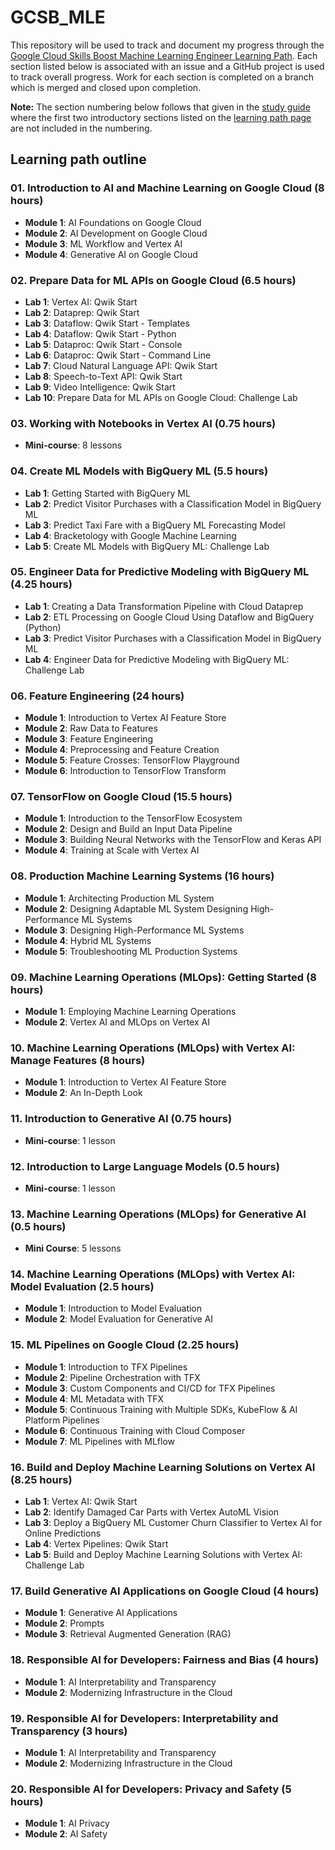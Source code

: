 # GCSB_MLE

This repository will be used to track and document my progress through the [Google Cloud Skills Boost Machine Learning Engineer Learning Path](https://www.cloudskillsboost.google/paths/17). Each section listed below is associated with an issue and a GitHub project is used to track overall progress. Work for each section is completed on a branch which is merged and closed upon completion.

**Note:** The section numbering below follows that given in the [study guide](https://github.com/gperdrizet/GCSB_MLE/blob/main/course_introduction_materials/machine_learning_engineer_study_guide.pdf) where the first two introductory sections listed on the [learning path page](https://www.cloudskillsboost.google/paths/17) are not included in the numbering.

## Learning path outline

### 01. Introduction to AI and Machine Learning on Google Cloud (8 hours)

- **Module 1**: AI Foundations on Google Cloud
- **Module 2**: AI Development on Google Cloud
- **Module 3**: ML Workflow and Vertex AI
- **Module 4**: Generative AI on Google Cloud

### 02. Prepare Data for ML APIs on Google Cloud (6.5 hours)

- **Lab 1**: Vertex AI: Qwik Start
- **Lab 2**: Dataprep: Qwik Start
- **Lab 3**: Dataflow: Qwik Start - Templates
- **Lab 4**: Dataflow: Qwik Start - Python
- **Lab 5**: Dataproc: Qwik Start - Console
- **Lab 6**: Dataproc: Qwik Start - Command Line
- **Lab 7**: Cloud Natural Language API: Qwik Start
- **Lab 8**: Speech-to-Text API: Qwik Start
- **Lab 9**: Video Intelligence: Qwik Start
- **Lab 10**: Prepare Data for ML APIs on Google Cloud: Challenge Lab

### 03. Working with Notebooks in Vertex AI (0.75 hours)

- **Mini-course**: 8 lessons

### 04. Create ML Models with BigQuery ML (5.5 hours)

- **Lab 1**: Getting Started with BigQuery ML
- **Lab 2**: Predict Visitor Purchases with a Classification Model in BigQuery ML
- **Lab 3**: Predict Taxi Fare with a BigQuery ML Forecasting Model
- **Lab 4**: Bracketology with Google Machine Learning
- **Lab 5**: Create ML Models with BigQuery ML: Challenge Lab

### 05. Engineer Data for Predictive Modeling with BigQuery ML (4.25 hours)

- **Lab 1**: Creating a Data Transformation Pipeline with Cloud Dataprep
- **Lab 2**: ETL Processing on Google Cloud Using Dataflow and BigQuery (Python)
- **Lab 3**: Predict Visitor Purchases with a Classification Model in BigQuery ML
- **Lab 4**: Engineer Data for Predictive Modeling with BigQuery ML: Challenge Lab

### 06. Feature Engineering (24 hours)

- **Module 1**: Introduction to Vertex AI Feature Store
- **Module 2**: Raw Data to Features
- **Module 3**: Feature Engineering
- **Module 4**: Preprocessing and Feature Creation
- **Module 5**: Feature Crosses: TensorFlow Playground
- **Module 6**: Introduction to TensorFlow Transform

### 07. TensorFlow on Google Cloud (15.5 hours)

- **Module 1**: Introduction to the TensorFlow Ecosystem
- **Module 2**: Design and Build an Input Data Pipeline
- **Module 3**: Building Neural Networks with the TensorFlow and Keras API
- **Module 4**: Training at Scale with Vertex AI

### 08. Production Machine Learning Systems (16 hours)

- **Module 1**: Architecting Production ML System
- **Module 2**: Designing Adaptable ML System Designing High-Performance ML Systems
- **Module 3**: Designing High-Performance ML Systems
- **Module 4**: Hybrid ML Systems
- **Module 5**: Troubleshooting ML Production Systems

### 09. Machine Learning Operations (MLOps): Getting Started (8 hours)

- **Module 1**: Employing Machine Learning Operations
- **Module 2**: Vertex AI and MLOps on Vertex AI

### 10. Machine Learning Operations (MLOps) with Vertex AI: Manage Features (8 hours)

- **Module 1**: Introduction to Vertex AI Feature Store
- **Module 2**: An In-Depth Look

### 11. Introduction to Generative AI (0.75 hours)

- **Mini-course**: 1 lesson

### 12. Introduction to Large Language Models (0.5 hours)

- **Mini-course**: 1 lesson

### 13. Machine Learning Operations (MLOps) for Generative AI (0.5 hours)

- **Mini Course**: 5 lessons

### 14. Machine Learning Operations (MLOps) with Vertex AI: Model Evaluation (2.5 hours)

- **Module 1**: Introduction to Model Evaluation
- **Module 2**: Model Evaluation for Generative AI

### 15. ML Pipelines on Google Cloud (2.25 hours)

- **Module 1**: Introduction to TFX Pipelines
- **Module 2**: Pipeline Orchestration with TFX
- **Module 3**: Custom Components and CI/CD for TFX Pipelines
- **Module 4**: ML Metadata with TFX
- **Module 5**: Continuous Training with Multiple SDKs, KubeFlow & AI Platform Pipelines
- **Module 6**: Continuous Training with Cloud Composer
- **Module 7**: ML Pipelines with MLflow

### 16. Build and Deploy Machine Learning Solutions on Vertex AI (8.25 hours)

- **Lab 1**: Vertex AI: Qwik Start
- **Lab 2**: Identify Damaged Car Parts with Vertex AutoML Vision
- **Lab 3**: Deploy a BigQuery ML Customer Churn Classifier to Vertex AI for Online Predictions
- **Lab 4**: Vertex Pipelines: Qwik Start
- **Lab 5**: Build and Deploy Machine Learning Solutions with Vertex AI: Challenge Lab

### 17. Build Generative AI Applications on Google Cloud (4 hours)

- **Module 1**: Generative AI Applications
- **Module 2**: Prompts
- **Module 3**: Retrieval Augmented Generation (RAG)

### 18. Responsible AI for Developers: Fairness and Bias (4 hours)

- **Module 1**: AI Interpretability and Transparency
- **Module 2**: Modernizing Infrastructure in the Cloud

### 19. Responsible AI for Developers: Interpretability and Transparency (3 hours)

- **Module 1**: AI Interpretability and Transparency
- **Module 2**: Modernizing Infrastructure in the Cloud

### 20. Responsible AI for Developers: Privacy and Safety (5 hours)

- **Module 1**: AI Privacy
- **Module 2**: AI Safety
